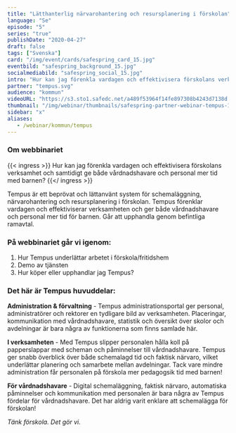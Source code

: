 ```yaml
---
title: "Lätthanterlig närvaro­hantering och resursplanering i förskolan"
language: "Se"
episode: "5"
series: "true"
publishDate: "2020-04-27"
draft: false
tags: ["Svenska"]
card: "/img/event/cards/safespring_card_15.jpg"
eventbild: "safespring_background_15.jpg"
socialmediabild: "safespring_social_15.jpg"
intro: "Hur kan jag förenkla vardagen och effektivisera förskolans verksamhet och samtidigt ge både vårdnadshavare och personal mer tid med barnen?"
partner: "tempus.svg"
audience: "kommun"
videoURL: "https://s3.sto1.safedc.net/a489f53964f14fe897308b4243d7138d:processedvideos/safespring-partner-webinar-tempus-1/master.m3u8"
thumbnail: "/img/webinar/thumbnails/safespring-partner-webinar-tempus-1.jpg"
sidebar: "x"
aliases:
   - /webinar/kommun/tempus
---
```


### Om webbinariet

{{< ingress >}}
Hur kan jag förenkla vardagen och effektivisera förskolans verksamhet och samtidigt ge både vårdnadshavare och personal mer tid med barnen?
{{</ ingress >}}

Tempus är ett beprövat och lättanvänt system för schemaläggning, närvarohantering och resursplanering i förskolan. Tempus förenklar vardagen och effektiviserar verksamheten och ger både vårdnadshavare och personal mer tid för barnen. Går att upphandla genom befintliga ramavtal.

### På webbinariet går vi igenom:

1. Hur Tempus underlättar arbetet i förskola/fritidshem
1. Demo av tjänsten
1. Hur köper eller upphandlar jag Tempus?

### Det här är Tempus huvuddelar:

**Administration & förvaltning** - Tempus administrationsportal ger personal, administratörer och rektorer en tydligare bild av verksamheten. Placeringar, kommunikation med vårdnadshavare, statistik och översikt över skolor och avdelningar är bara några av funktionerna som finns samlade här.

**I verksamheten** - Med Tempus slipper personalen hålla koll på papperslappar med scheman och påminnelser till vårdnadshavare. Tempus ger snabb överblick över både schemalagd tid och faktisk närvaro, vilket underlättar planering och samarbete mellan avdelningar. Tack vare mindre administration får personalen på förskola mer pedagogsik tid med barnen!

**För vårdnadshavare** - Digital schemaläggning, faktisk närvaro, automatiska påminnelser och kommunikation med personalen är bara några av Tempus fördelar för vårdnadshavare. Det har aldrig varit enklare att schemalägga för förskolan!

*Tänk förskola. Det gör vi.*
